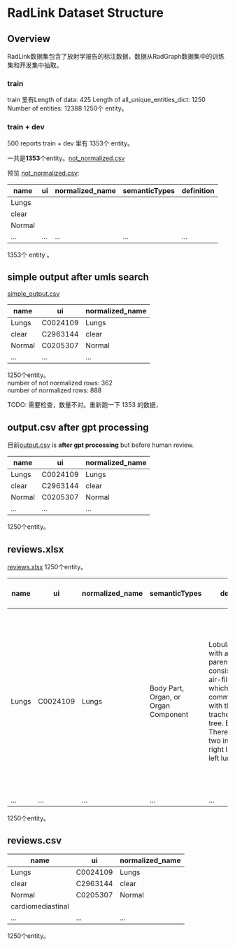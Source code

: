 # RadLink Dataset Structure

## Overview
RadLink数据集包含了放射学报告的标注数据，数据从RadGraph数据集中的训练集和开发集中抽取。  

### train
train 里有Length of data: 425
Length of all_unique_entities_dict: 1250
Number of entities: 12388 1250个 entity。

### train + dev
500 reports 
train + dev 里有 1353个 entity。

一共是**1353**个entity。[not_normalized.csv](not_normalized.csv)

预览 [not_normalized.csv](not_normalized.csv):

| name | ui | normalized_name | semanticTypes | definition |
| --- | --- | --- | --- | --- |
| Lungs | | | | |
| clear | | | | |
| Normal | | | | |
| ... | ... | ... | ... | ... |

1353个 entity 。

## simple output after umls search

[simple_output.csv](simple_output.csv) 

| name | ui | normalized_name |
| --- | --- | --- |
| Lungs | C0024109 | Lungs |
| clear | C2963144 | clear |
| Normal | C0205307 | Normal |
| ... | ... | ... |

1250个entity。  
number of not normalized rows: 362  
number of normalized rows: 888

TODO: 需要检查，数量不对。重新跑一下 1353 的数据，

## output.csv **after gpt processing**

目前[output.csv](output.csv) is **after gpt processing** but before human review. 

| name | ui | normalized_name |
| --- | --- | --- |
| Lungs | C0024109 | Lungs |
| clear | C2963144 | clear |
| Normal | C0205307 | Normal |
| ... | ... | ... |

1250个entity。


## reviews.xlsx
[reviews.xlsx](reviewed.xlsx) 1250个entity。

| name | ui | normalized_name | semanticTypes | definition | report | Radiology Expert verify | Comment |
| --- | --- | --- | --- | --- | --- | --- | --- |
| Lungs | C0024109 | Lungs | Body Part, Organ, or Organ Component | Lobular organ with a parenchyma consisting of air-filled alveoli which communicate with the tracheobronchial tree. Examples: There are only two instances, right lung and left lung. | FINAL REPORT EXAMINATION : CHEST ( PORTABLE AP ) INDICATION : ___ year old woman with SAH / / Fever workup Fever workup IMPRESSION : Compared to chest radiographs ___ . Patient has been extubated . Lungs are clear . Normal cardiomediastinal and hilar silhouettes and pleural surfaces . | Yes | i would write it like that: lobular organ with a parenchyma consisting of… |
| ... | ... | ... | ... | ... | ... | ... | ... |

1250个entity。

## reviews.csv
| name | ui | normalized_name |
| --- | --- | --- |
| Lungs | C0024109 | Lungs |
| clear | C2963144 | clear |
| Normal | C0205307 | Normal |
| cardiomediastinal | | |
| ... | ... | ... |

1250个entity。
